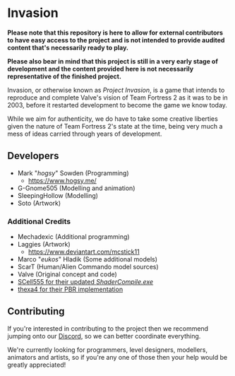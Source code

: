 # Invasion

**Please note that this repository is here to allow for external contributors
to have easy access to the project and is not intended to provide audited content 
that's necessarily ready to play.**

**Please also bear in mind that this project is still in a very early stage of 
development and the content provided here is not necessarily representative of 
the finished project.**

Invasion, or otherwise known as _Project Invasion_, is a game that intends to reproduce and complete Valve's vision of Team Fortress 2 as it was to be in 2003, before it restarted development to become the game we know today.

While we aim for authenticity, we do have to take some creative liberties given the nature of Team Fortress 2's state at the time, being very much a mess of ideas carried through years of development.

## Developers
- Mark "_hogsy_" Sowden (Programming)
	+ https://www.hogsy.me/
- G-Gnome505 (Modelling and animation)
- SleepingHollow (Modelling)
- Soto (Artwork)

### Additional Credits
- Mechadexic (Additional programming)
- Laggies (Artwork)
	+ https://www.deviantart.com/mcstick11
- Marco "_eukos_" Hladik (Some additional models)
- ScarT (Human/Alien Commando model sources)
- Valve (Original concept and code)
- [SCell555 for their updated _ShaderCompile.exe_](https://github.com/SCell555/ShaderCompile)
- [thexa4 for their PBR implementation](https://github.com/thexa4/source-pbr)

## Contributing

If you're interested in contributing to the project then we recommend jumping onto our [Discord](https://discord.gg/EdmwgVk), so we can better coordinate everything.

We're currently looking for programmers, level designers, modellers, animators and artists, so if you're any one of those then your help would be greatly appreciated!
